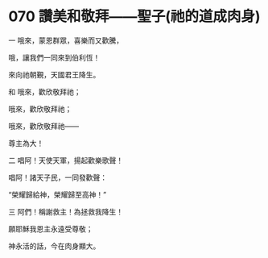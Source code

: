 # 070 讚美和敬拜——聖子(祂的道成肉身)

一 哦來，蒙恩群眾，喜樂而又歡騰，

哦，讓我們一同來到伯利恆！

來向祂朝覲，天國君王降生。

和 哦來，歡欣敬拜祂；

哦來，歡欣敬拜祂；

哦來，歡欣敬拜祂——

尊主為大！

二 唱阿！天使天軍，揚起歡樂歌聲！

唱阿！諸天子民，一同發歡聲：

“榮耀歸給神，榮耀歸至高神！”

三 阿們！稱謝救主！為拯救我降生！

願耶穌我恩主永遠受尊敬；

神永活的話，今在肉身顯大。

